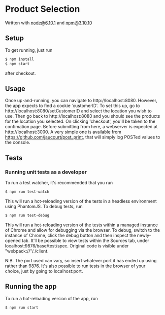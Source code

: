 # Product Selection
Written with node@6.10.1 and npm@3.10.10

## Setup
To get running, just run
```sh
$ npm install
$ npm start
```
after checkout.

## Usage
Once up-and-running, you can navigate to http://localhost:8080. However, the app expects to find a cookie 'customerID'. To set this up, go to http://localhost:8080/setCustomerID and select the location you wish to use. Then go back to http://localhost:8080 and you should see the products for the location you selected.
On clicking 'checkout', you'll be taken to the confimation page. Before submitting from here, a webserver is expected at http://localhost:3000. A very simple one is available from https://github.com/jaucourt/post_print, that will simply log POSTed values to the console.

## Tests
### Running unit tests as a developer
To run a test watcher, it's recommended that you run
```sh
$ npm run test-watch
```
This will run a hot-reloading version of the tests in a headless environment using PhantomJS.
To debug tests, run
```sh
$ npm run test-debug
```
This will run a hot-reloading version of the tests within a managed instance of Chrome and allow for debugging via the browser. To debug, switch to the instance of Chrome, click the debug button and then inspect the newly-opened tab. It'll be possible to view tests within the Sources tab, under localhost:9876/base/test/spec. Original code is visible under "webpack://"/./client.

N.B. The port used can vary, so insert whatever port it has ended up using rather than 9876. It's also possible to run tests in the browser of your choice, just by going to localhost:port.

## Running the app
To run a hot-reloading version of the app, run
```sh
$ npm run start
```
